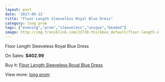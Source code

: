 ```yaml
---
layout: post
date: '2017-09-22'
title: "Floor Length Sleeveless Royal Blue Dress"
category: long prom
tags: ["evening","prom","sleeveless","unique","beaded"]
image: http://img.transblink.com/23730-thickbox_default/floor-length-sleeveless-royal-blue-dress.jpg
---
```

Floor Length Sleeveless Royal Blue Dress

On Sales: **$402.99**
<a href="https://www.transblink.com/en/long-prom/7529-floor-length-sleeveless-royal-blue-dress.html"><amp-img layout="responsive" width="600" height="600" src="//img.transblink.com/23730-thickbox_default/floor-length-sleeveless-royal-blue-dress.jpg" alt="Floor Length Sleeveless Royal Blue Dress 0" /></a>
<a href="https://www.transblink.com/en/long-prom/7529-floor-length-sleeveless-royal-blue-dress.html"><amp-img layout="responsive" width="600" height="600" src="//img.transblink.com/23734-thickbox_default/floor-length-sleeveless-royal-blue-dress.jpg" alt="Floor Length Sleeveless Royal Blue Dress 1" /></a>
<a href="https://www.transblink.com/en/long-prom/7529-floor-length-sleeveless-royal-blue-dress.html"><amp-img layout="responsive" width="600" height="600" src="//img.transblink.com/23733-thickbox_default/floor-length-sleeveless-royal-blue-dress.jpg" alt="Floor Length Sleeveless Royal Blue Dress 2" /></a>
<a href="https://www.transblink.com/en/long-prom/7529-floor-length-sleeveless-royal-blue-dress.html"><amp-img layout="responsive" width="600" height="600" src="//img.transblink.com/23732-thickbox_default/floor-length-sleeveless-royal-blue-dress.jpg" alt="Floor Length Sleeveless Royal Blue Dress 3" /></a>
<a href="https://www.transblink.com/en/long-prom/7529-floor-length-sleeveless-royal-blue-dress.html"><amp-img layout="responsive" width="600" height="600" src="//img.transblink.com/23731-thickbox_default/floor-length-sleeveless-royal-blue-dress.jpg" alt="Floor Length Sleeveless Royal Blue Dress 4" /></a>

Buy it: [Floor Length Sleeveless Royal Blue Dress](https://www.transblink.com/en/long-prom/7529-floor-length-sleeveless-royal-blue-dress.html "Floor Length Sleeveless Royal Blue Dress")

View more: [long prom](https://www.transblink.com/en/58-long-prom "long prom")